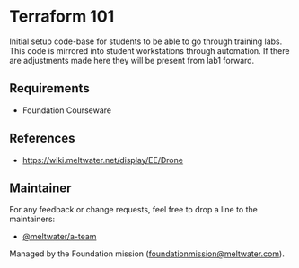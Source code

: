 # Terraform 101
Initial setup code-base for students to be able to go through training labs.  This code is mirrored into student workstations through automation.  If there are adjustments made here they will be present from lab1 forward.

## Requirements
- Foundation Courseware

## References
- https://wiki.meltwater.net/display/EE/Drone

## Maintainer
For any feedback or change requests, feel free to drop a line to the maintainers:
- [@meltwater/a-team](https://github.com/orgs/meltwater/teams/a-team)
 
Managed by the Foundation mission (foundationmission@meltwater.com).
